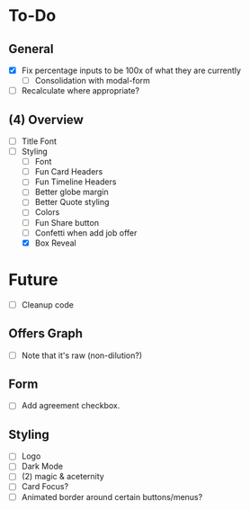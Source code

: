 # To-Do

## General
- [x] Fix percentage inputs to be 100x of what they are currently
  - [ ] Consolidation with modal-form
- [ ] Recalculate where appropriate?

## (4) Overview
- [ ] Title Font
- [ ] Styling
  - [ ] Font
  - [ ] Fun Card Headers
  - [ ] Fun Timeline Headers
  - [ ] Better globe margin 
  - [ ] Better Quote styling
  - [ ] Colors
  - [ ] Fun Share button
  - [ ] Confetti when add job offer
  - [x] Box Reveal

# Future
- [ ] Cleanup code

## Offers Graph
- [ ] Note that it's raw (non-dilution?)

## Form
- [ ] Add agreement checkbox.

## Styling
- [ ] Logo
- [ ] Dark Mode
- [ ] (2) magic & aceternity
 - [ ] Card Focus?
 - [ ] Animated border around certain buttons/menus?
